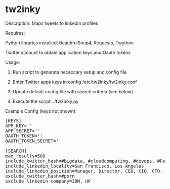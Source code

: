 tw2inky
=======

Description: Maps tweets to linkedin profiles

Requires:

Python libraries installed: BeautifulSoup4, Requests, Twython

Twitter account to obtain application keys and Oauth tokens

Usage:

1) Run script to generate nececcary setup and config file

2) Enter Twitter apps keys in config /etc/tw2inky/tw2inky.conf

3) Update default config file with search criteria (see below)

4) Execute the script: ./tw2inky.py


Example Config (keys not shown):

<pre>
[KEYS]
APP_KEY=''
APP_SECRET=''
OAUTH_TOKEN=''
OAUTH_TOKEN_SECRET=''

[SEARCH]
max_results=500
include_twitter_hash=#bigdata, #cloudcomputing, #devops, #PaaS, #IaaS, #AWS
include_linkedin_locality=San Francisco, Los Angelas
include_linkedin_position=Manager, Director, CEO, CIO, CTO, VP
exclude_twitter_hash=#porn
exclude_linkedin_company=IBM, HP
</pre>
